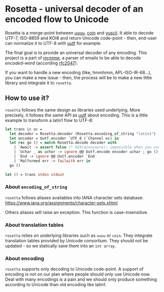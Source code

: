 # Rosetta - universal decoder of an encoded flow to Unicode

Rosetta is a merge-point between [uuuu][uuuu], [coin][coin] and
[yuscii][yuscii]. It able to decode UTF-7, ISO-8859 and KOI8 and return Unicode
code-point - then, end-user can normalize it to UTF-8 with [uutf][uutf] for
example.

The final goal is to provide an universal decoder of any encoding. This project
is a part of [mrmime][mrmime], a parser of emails to be able to decode
*encoded-word* (according [rfc2047][rfc2047]).

If you want to handle a new encoding (like, hmmhmm, APL-ISO-IR-68...), you can
make a new issue - then, the process will be to make a new little library and
integrate it to `rosetta`.

## How to use it?

`rosetta` follows the same design as libraries used underlying. More precisely,
it follows the same API as [uutf][uutf] about encoding. This is a little example
to transform a latin1 flow to UTF-8:

```ocaml
let trans ic oc =
  let decoder = Rosetta.decoder (Rosetta.encoding_of_string "latin1") (`Channel ic) in
  let encoder = Uutf.encoder `UTF_8 (`Channel oc) in
  let rec go () = match Rosetta.decode decoder with
    | `Await -> assert false (* XXX(dinosaure): impossible when you use `String of `Channel as source. *)
    | `Uchar _ as uchar -> ignore @@ Uutf.encode encoder uchar ; go ()
    | `End -> ignore @@ Uutf.encoder `End
    | `Malformed err -> failwith err in
  go ()
  
let () = trans stdin stdout
```

### About `encoding_of_string`

`rosetta` follows aliases availables into IANA character sets database:
https://www.iana.org/assignments/character-sets.xhtml

Others aliases will raise an exception. This function is case-insensitive.

### About translation tables

`rosetta` relies on underlying libraries such as `uuuu` or `coin`. They
integrate translation tables provided by Unicode consortium. They should not be
updated - so we statically save them into an `int array`.

### About encoding

`rosetta` supports only decoding to Unicode code-point. A support of encoding is
not on our plan where people should only use Unicode now. Deal with many
encodings is a pain and we should only produce something according to Unicode
than old encoding like latin1.

[uuuu]: https://github.com/mirage/uuuu.git
[yuscii]: https://github.com/mirage/yuscii.git
[coin]: https://github.com/mirage/coin.git
[uutf]: https://github.com/dbuenzli/uutf.git
[mrmime]: https://github.com/mirage/mrmime.git
[rfc2047]: https://tools.ietf.org/html/rfc2047
